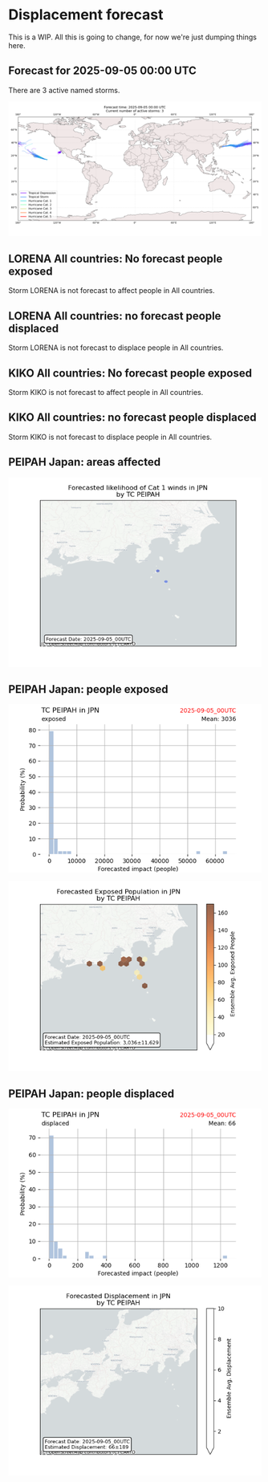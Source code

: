 # Displacement forecast

This is a WIP. All this is going to change, for now we're just dumping things here.

## Forecast for 2025-09-05 00:00 UTC

There are 3 active named storms.

![Active storm ensemble tracks](ECMWF_TC_tracks_20250905000000.png)


## LORENA All countries: No forecast people exposed

Storm LORENA is not forecast to affect people in All countries.


## LORENA All countries: no forecast people displaced

Storm LORENA is not forecast to displace people in All countries.


## KIKO All countries: No forecast people exposed

Storm KIKO is not forecast to affect people in All countries.


## KIKO All countries: no forecast people displaced

Storm KIKO is not forecast to displace people in All countries.


## PEIPAH Japan: areas affected

![Map of areas possibly experiencing Cat 1 winds](impact-map_TC_ECMWF_ens_PEIPAH_2025-09-05_00UTC_JPN_cat1.png)


## PEIPAH Japan: people exposed

![Histogram of possible exposed population](impact-histogram_TC_ECMWF_ens_PEIPAH_2025-09-05_00UTC_JPN_exposed.png)

![Map of possible exposed population](impact-map_TC_ECMWF_ens_PEIPAH_2025-09-05_00UTC_JPN_exposed.png)


## PEIPAH Japan: people displaced

![Histogram of possible displaced population](impact-histogram_TC_ECMWF_ens_PEIPAH_2025-09-05_00UTC_JPN_displaced.png)


![Map of possible displaced population](impact-map_TC_ECMWF_ens_PEIPAH_2025-09-05_00UTC_JPN_displaced.png)


